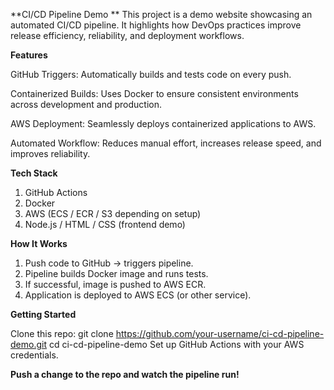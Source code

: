 **CI/CD Pipeline Demo
**
This project is a demo website showcasing an automated CI/CD pipeline. It highlights how DevOps practices improve release efficiency, reliability, and deployment workflows.

**Features**

GitHub Triggers: Automatically builds and tests code on every push.

Containerized Builds: Uses Docker to ensure consistent environments across development and production.

AWS Deployment: Seamlessly deploys containerized applications to AWS.

Automated Workflow: Reduces manual effort, increases release speed, and improves reliability.

**Tech Stack**

1. GitHub Actions
2. Docker
3. AWS (ECS / ECR / S3 depending on setup)
4. Node.js / HTML / CSS (frontend demo)

**How It Works**

1. Push code to GitHub → triggers pipeline.
2. Pipeline builds Docker image and runs tests.
3. If successful, image is pushed to AWS ECR.
4. Application is deployed to AWS ECS (or other service).

**Getting Started**

Clone this repo: git clone https://github.com/your-username/ci-cd-pipeline-demo.git
cd ci-cd-pipeline-demo
Set up GitHub Actions with your AWS credentials.

**Push a change to the repo and watch the pipeline run!**
